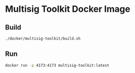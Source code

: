 # Multisig Toolkit Docker Image

## Build

```bash 
./docker/multisig-toolkit/build.sh
```

## Run

```bash
docker run -p 4173:4173 multisig-toolkit:latest
```

